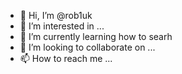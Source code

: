 - 👋 Hi, I’m @rob1uk
- 👀 I’m interested in ...
- 🌱 I’m currently learning how to searh
- 💞️ I’m looking to collaborate on ...
- 📫 How to reach me ...

<!---
rob1uk/rob1uk is a ✨ special ✨ repository because its `README.md` (this file) appears on your GitHub profile.
You can click the Preview link to take a look at your changes.
--->
